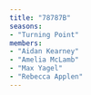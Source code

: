 ```yaml
---
title: "78787B"
seasons:
- "Turning Point"
members:
- "Aidan Kearney"
- "Amelia McLamb"
- "Max Yagel"
- "Rebecca Applen"
---
```


